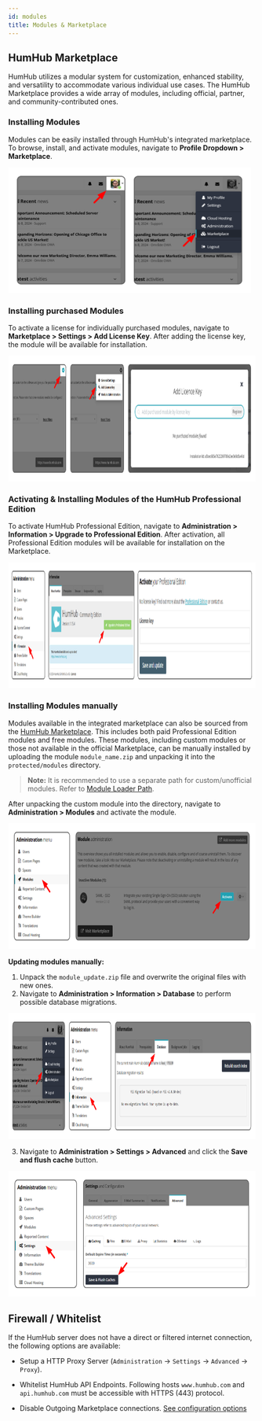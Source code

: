 ```yaml
---
id: modules
title: Modules & Marketplace
---
```



## HumHub Marketplace
HumHub utilizes a modular system for customization, enhanced stability, and versatility to accommodate various individual use cases. The HumHub Marketplace provides a wide array of modules, including official, partner, and community-contributed ones.

### Installing Modules
Modules can be easily installed through HumHub's integrated marketplace. To browse, install, and activate modules, navigate to **Profile Dropdown > Marketplace**.

<img src="images/hh-docs-navigate-to-marketplace.png" alt="Navigate to Marketplace" height="256px">

### Installing purchased Modules
To activate a license for individually purchased modules, navigate to **Marketplace > Settings > Add License Key**. After adding the license key, the module will be available for installation.

<img src="images/hh-docs-add-license-key.png" alt="Add License Key" height="256px">

### Activating & Installing Modules of the HumHub Professional Edition
To activate HumHub Professional Edition, navigate to **Administration > Information > Upgrade to Professional Edition**. After activation, all Professional Edition modules will be available for installation on the Marketplace.

<img src="images/hh-docs-activate-pe.png" alt="Activate Professional Edition" height="256px">

### Installing Modules manually
Modules available in the integrated marketplace can also be sourced from the [HumHub Marketplace](https://marketplace.humhub.com/). This includes both paid Professional Edition modules and free modules. These modules, including custom modules or those not available in the official Marketplace, can be manually installed by uploading the module `module_name.zip` and unpacking it into the `protected/modules` directory.

> **Note:** It is recommended to use a separate path for custom/unofficial modules. Refer to [Module Loader Path](https://docs.humhub.org/docs/develop/environment/#module-loader-path).

After unpacking the custom module into the directory, navigate to **Administration > Modules** and activate the module.

<img src="images/hh-docs-activate-module.png" alt="Activate Module" height="256px">

**Updating modules manually:**
1. Unpack the `module_update.zip` file and overwrite the original files with new ones.
2. Navigate to **Administration > Information > Database** to perform possible database migrations.

<img src="images/hh-docs-perform-migrations.png" alt="Perform DB Migrations" height="256px">

3. Navigate to **Administration > Settings > Advanced** and click the **Save and flush cache** button.

<img src="images/hh-docs-flush-cache.png" alt="Flush Cache" height="256px">

## Firewall / Whitelist

If the HumHub server does not have a direct or filtered internet connection, the following options are available:

- Setup a HTTP Proxy Server (`Administration` -> `Settings` -> `Advanced` -> `Proxy`).

- Whitelist HumHub API Endpoints. Following hosts `www.humhub.com` and `api.humhub.com` must be accessible with HTTPS (443) protocol.

- Disable Outgoing Marketplace connections. [See configuration options](config-options.md#marketplace)